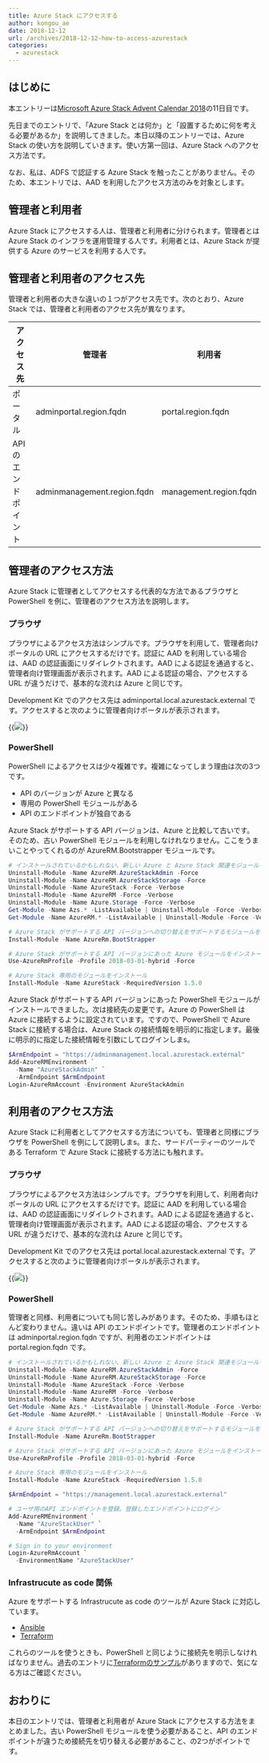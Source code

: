 ```yaml
---
title: Azure Stack にアクセスする
author: kongou_ae
date: 2018-12-12
url: /archives/2018-12-12-how-to-access-azurestack
categories:
  - azurestack
---
```


## はじめに

本エントリーは[Microsoft Azure Stack Advent Calendar 2018](https://qiita.com/advent-calendar/2018/azure-stack)の11日目です。

先日までのエントリで、「Azure Stack とは何か」と「設置するために何を考える必要があるか」を説明してきました。本日以降のエントリーでは、Azure Stack の使い方を説明していきます。使い方第一回は、Azure Stack へのアクセス方法です。

なお、私は、ADFS で認証する Azure Stack を触ったことがありません。そのため、本エントリでは、AAD を利用したアクセス方法のみを対象とします。

## 管理者と利用者

Azure Stack にアクセスする人は、管理者と利用者に分けられます。管理者とは Azure Stack のインフラを運用管理する人です。利用者とは、Azure Stack が提供する Azure のサービスを利用する人です。

## 管理者と利用者のアクセス先

管理者と利用者の大きな違いの１つがアクセス先です。次のとおり、Azure Stack では、管理者と利用者のアクセス先が異なります。

| アクセス先 | 管理者 | 利用者 |
|------------|------------|----------------|
|ポータル |adminportal.region.fqdn|portal.region.fqdn|
|API のエンドポイント|adminmanagement.region.fqdn|management.region.fqdn|

## 管理者のアクセス方法

Azure Stack に管理者としてアクセスする代表的な方法であるプラウザと PowerShell を例に、管理者のアクセス方法を説明します。

### プラウザ

プラウザによるアクセス方法はシンプルです。プラウザを利用して、管理者向けポータルの URL にアクセスするだけです。認証に AAD を利用している場合は、AAD の認証画面にリダイレクトされます。AAD による認証を通過すると、管理者向け管理画面が表示されます。AAD による認証の場合、アクセスする URL が違うだけで、基本的な流れは Azure と同じです。

Development Kit でのアクセス先は adminportal.local.azurestack.external です。アクセスすると次のように管理者向けポータルが表示されます。

{{<img src="./../../images/2018-12-12-001.png">}}

### PowerShell

PowerShell によるアクセスは少々複雑です。複雑になってしまう理由は次の3つです。

* API のバージョンが Azure と異なる
* 専用の PowerShell モジュールがある
* API のエンドポイントが独自である

Azure Stack がサポートする API バージョンは、Azure と比較して古いです。そのため、古い PowerShell モジュールを利用しなけれなりません。ここをうまいことやってくれるのが AzureRM.Bootstrapper モジュールです。

```powershell
# インストールされているかもしれない、新しい Azure と Azure Stack 関連モジュールを全部アンインストール
Uninstall-Module -Name AzureRM.AzureStackAdmin -Force 
Uninstall-Module -Name AzureRM.AzureStackStorage -Force 
Uninstall-Module -Name AzureStack -Force -Verbose
Uninstall-Module -Name AzureRM -Force -Verbose
Uninstall-Module -Name Azure.Storage -Force -Verbose
Get-Module -Name Azs.* -ListAvailable | Uninstall-Module -Force -Verbose
Get-Module -Name AzureRM.* -ListAvailable | Uninstall-Module -Force -Verbose

# Azure Stack がサポートする API バージョンへの切り替えをサポートするモジュールを追加
Install-Module -Name AzureRm.BootStrapper

# Azure Stack がサポートする API バージョンにあった Azure モジュールをインストール
Use-AzureRmProfile -Profile 2018-03-01-hybrid -Force

# Azure Stack 専用のモジュールをインストール
Install-Module -Name AzureStack -RequiredVersion 1.5.0
```

Azure Stack がサポートする API バージョンにあった PowerShell モジュールがインストールできました。次は接続先の変更です。Azure の PowerShell は Azure に接続するように設定されています。ですので、PowerShell で Azure Stack に接続する場合は、Azure Stack の接続情報を明示的に指定します。最後に明示的に指定した接続情報を引数にしてログインしまs。

```powershell
$ArmEndpoint = "https://adminmanagement.local.azurestack.external"
Add-AzureRMEnvironment `
  -Name "AzureStackAdmin" `
  -ArmEndpoint $ArmEndpoint
Login-AzureRmAccount -Environment AzureStackAdmin
```

## 利用者のアクセス方法

Azure Stack に利用者としてアクセスする方法についても、管理者と同様にブラウザを PowerShell を例にして説明しまs。また、サードパーティーのツールである Terraform で Azure Stack に接続する方法にも触れます。

### プラウザ

プラウザによるアクセス方法はシンプルです。プラウザを利用して、利用者向けポータルの URL にアクセスするだけです。認証に AAD を利用している場合は、AAD の認証画面にリダイレクトされます。AAD による認証を通過すると、管理者向け管理画面が表示されます。AAD による認証の場合、アクセスする URL が違うだけで、基本的な流れは Azure と同じです。

Development Kit でのアクセス先は portal.local.azurestack.external です。アクセスすると次のように管理者向けポータルが表示されます。

{{<img src="./../../images/2018-12-12-002.png">}}


### PowerShell

管理者と同様、利用者についても同じ苦しみがあります。そのため、手順もほとんど変わりません。違いは API のエンドポイントです。管理者のエンドポイントは adminportal.region.fqdn ですが、利用者のエンドポイントは portal.region.fqdn です。

```powershell
# インストールされているかもしれない、新しい Azure と Azure Stack 関連モジュールを全部アンインストール
Uninstall-Module -Name AzureRM.AzureStackAdmin -Force 
Uninstall-Module -Name AzureRM.AzureStackStorage -Force 
Uninstall-Module -Name AzureStack -Force -Verbose
Uninstall-Module -Name AzureRM -Force -Verbose
Uninstall-Module -Name Azure.Storage -Force -Verbose
Get-Module -Name Azs.* -ListAvailable | Uninstall-Module -Force -Verbose
Get-Module -Name AzureRM.* -ListAvailable | Uninstall-Module -Force -Verbose

# Azure Stack がサポートする API バージョンへの切り替えをサポートするモジュールを追加
Install-Module -Name AzureRm.BootStrapper

# Azure Stack がサポートする API バージョンにあった Azure モジュールをインストール
Use-AzureRmProfile -Profile 2018-03-01-hybrid -Force

# Azure Stack 専用のモジュールをインストール
Install-Module -Name AzureStack -RequiredVersion 1.5.0

$ArmEndpoint = "https://management.local.azurestack.external"

# ユーザ用のAPI エンドポイントを登録。登録したエンドポイントにログイン
Add-AzureRMEnvironment `
  -Name "AzureStackUser" `
  -ArmEndpoint $ArmEndpoint

# Sign in to your environment
Login-AzureRmAccount `
  -EnvironmentName "AzureStackUser"
```

### Infrastrucute as code 関係

Azure をサポートする Infrastrucute as code のツールが Azure Stack に対応しています。

- [Ansible](https://docs.ansible.com/ansible/2.5/scenario_guides/guide_azure.html#other-cloud-environments)
- [Terraform](https://www.terraform.io/docs/providers/azurestack/index.html)

これらのツールを使うときも、PowerShell と同じように接続先を明示しなければなりません。過去のエントリに[Terraformのサンプル](https://aimless.jp/blog/archives/2018-06-21-terraform-on-azurestack/)がありますので、気になる方はご確認ください。

## おわりに

本日のエントリでは、管理者と利用者が Azure Stack にアクセスする方法をまとめました。古い PowerShell モジュールを使う必要があること、API のエンドポイントが違うため接続先を切り替える必要があること、の2つがポイントです。
